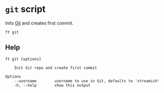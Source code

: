 # `git` script

Inits [Git](https://git-scm.com/) and creates first commit.

```shell
ft git
```

## Help

```
ft git [options]

    Init Git repo and create first commit

Options
    --username        username to use in Git, defaults to 'streamich'
    -h, --help        show this output
```
